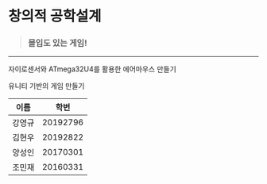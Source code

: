 # 창의적 공학설계

> ### 몰입도 있는 게임!

---

자이로센서와 ATmega32U4를 활용한 에어마우스 만들기

유니티 기반의 게임 만들기



| 이름   | 학번     |
| ------ | -------- |
| 강영규 | 20192796 |
| 김현우 | 20192822 |
| 양성인 | 20170301 |
| 조민재 | 20160331 |

